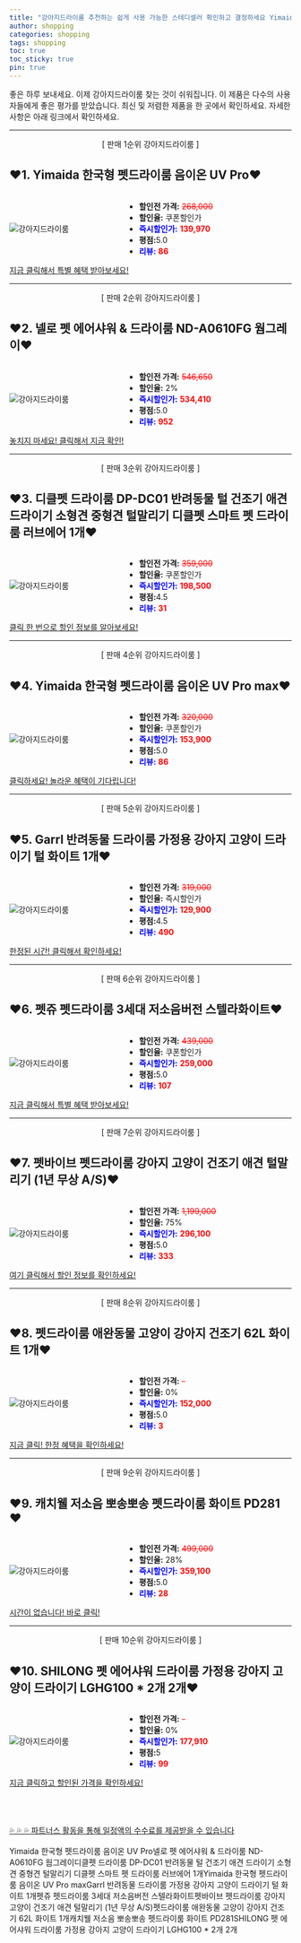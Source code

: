 ```yaml
---
title: "강아지드라이룸 추천하는 쉽게 사용 가능한 스테디셀러 확인하고 결정하세요 Yimaida 한국형 펫드라이룸 음이온 UV"
author: shopping
categories: shopping
tags: shopping
toc: true
toc_sticky: true
pin: true
---
```

좋은 하루 보내세요. 이제 강아지드라이룸 찾는 것이 쉬워집니다. 이 제품은 다수의 사용자들에게 좋은 평가를 받았습니다. 최신 및 저렴한 제품을 한 곳에서 확인하세요. 자세한 사항은 아래 링크에서 확인하세요.

---
<p class="toplist" style="margin: 0 auto; display: block; width: fit-content;">[ 판매 1순위 강아지드라이룸 ]</p>

<h2><strong>❤️1. Yimaida 한국형 펫드라이룸 음이온 UV Pro❤️</strong></h2>

<div style="display: flex; align-items: center;">
    <div style="flex: 0.4;">
        <img src="https://thumbnail7.coupangcdn.com/thumbnails/remote/230x230ex/image/vendor_inventory/b2a6/949e3254916b1231a835999838f157f3655f1c3146ac0e9ba864b29a17a2.jpg" alt="강아지드라이룸" style="max-width: 100%;">
    </div>
    <div style="flex: 0.6; margin-left: 10px;">
        <ul>
            <li><strong>할인전 가격:</strong> <del style="color: red;">268,000</del></li>
            <li><strong>할인율:</strong> 쿠폰할인가</li>
            <li><span style='color:blue'><strong>즉시할인가:</strong></span> <span style='color:red'><strong>139,970</strong></span></li>
            <li><strong>평점:</strong>5.0</li>
            <li><span style='color:blue'><strong>리뷰:</strong></span> <span style='color:red'><strong>86</strong></span></li>
        </ul>
    </div>
</div>
<div class="center">
    <a href="https://selin100587001.github.io?lptag=AF9450613&subid=githubio&pageKey=7863262457&traceid=V0-153&itemId=21463174325&vendorItemId=88517604433" class="myButton">
        지금 클릭해서 특별 혜택 받아보세요!
    </a>
</div>


---
<p class="toplist" style="margin: 0 auto; display: block; width: fit-content;">[ 판매 2순위 강아지드라이룸 ]</p>

<h2><strong>❤️2. 넬로 펫 에어샤워 & 드라이룸 ND-A0610FG 웜그레이❤️</strong></h2>

<div style="display: flex; align-items: center;">
    <div style="flex: 0.4;">
        <img src="https://thumbnail9.coupangcdn.com/thumbnails/remote/230x230ex/image/retail/images/13310046084026-c019c73f-1a6e-434e-9f79-0045accecc17.jpg" alt="강아지드라이룸" style="max-width: 100%;">
    </div>
    <div style="flex: 0.6; margin-left: 10px;">
        <ul>
            <li><strong>할인전 가격:</strong> <del style="color: red;">546,650</del></li>
            <li><strong>할인율:</strong> 2%</li>
            <li><span style='color:blue'><strong>즉시할인가:</strong></span> <span style='color:red'><strong>534,410</strong></span></li>
            <li><strong>평점:</strong>5.0</li>
            <li><span style='color:blue'><strong>리뷰:</strong></span> <span style='color:red'><strong>952</strong></span></li>
        </ul>
    </div>
</div>
<div class="center">
    <a href="https://selin100587001.github.io?lptag=AF9450613&subid=githubio&pageKey=237356088&traceid=V0-153&itemId=752094633&vendorItemId=4899770989" class="myButton">
        놓치지 마세요! 클릭해서 지금 확인!
    </a>
</div>


---
<p class="toplist" style="margin: 0 auto; display: block; width: fit-content;">[ 판매 3순위 강아지드라이룸 ]</p>

<h2><strong>❤️3. 디클펫 드라이룸 DP-DC01 반려동물 털 건조기 애견 드라이기 소형견 중형견 털말리기 디클펫 스마트 펫 드라이룸 러브에어 1개❤️</strong></h2>

<div style="display: flex; align-items: center;">
    <div style="flex: 0.4;">
        <img src="https://thumbnail9.coupangcdn.com/thumbnails/remote/230x230ex/image/vendor_inventory/1863/88b1288cff17cdc2bb2ca15dfbcf51b0ed94a01cb0d67098193da3ba57e6.jpg" alt="강아지드라이룸" style="max-width: 100%;">
    </div>
    <div style="flex: 0.6; margin-left: 10px;">
        <ul>
            <li><strong>할인전 가격:</strong> <del style="color: red;">359,000</del></li>
            <li><strong>할인율:</strong> 쿠폰할인가</li>
            <li><span style='color:blue'><strong>즉시할인가:</strong></span> <span style='color:red'><strong>198,500</strong></span></li>
            <li><strong>평점:</strong>4.5</li>
            <li><span style='color:blue'><strong>리뷰:</strong></span> <span style='color:red'><strong>31</strong></span></li>
        </ul>
    </div>
</div>
<div class="center">
    <a href="https://selin100587001.github.io?lptag=AF9450613&subid=githubio&pageKey=7778904733&traceid=V0-153&itemId=22000205776&vendorItemId=89047757637" class="myButton">
        클릭 한 번으로 할인 정보를 알아보세요!
    </a>
</div>


---
<p class="toplist" style="margin: 0 auto; display: block; width: fit-content;">[ 판매 4순위 강아지드라이룸 ]</p>

<h2><strong>❤️4. Yimaida 한국형 펫드라이룸 음이온 UV Pro max❤️</strong></h2>

<div style="display: flex; align-items: center;">
    <div style="flex: 0.4;">
        <img src="https://thumbnail7.coupangcdn.com/thumbnails/remote/230x230ex/image/vendor_inventory/b2a6/949e3254916b1231a835999838f157f3655f1c3146ac0e9ba864b29a17a2.jpg" alt="강아지드라이룸" style="max-width: 100%;">
    </div>
    <div style="flex: 0.6; margin-left: 10px;">
        <ul>
            <li><strong>할인전 가격:</strong> <del style="color: red;">320,000</del></li>
            <li><strong>할인율:</strong> 쿠폰할인가</li>
            <li><span style='color:blue'><strong>즉시할인가:</strong></span> <span style='color:red'><strong>153,900</strong></span></li>
            <li><strong>평점:</strong>5.0</li>
            <li><span style='color:blue'><strong>리뷰:</strong></span> <span style='color:red'><strong>86</strong></span></li>
        </ul>
    </div>
</div>
<div class="center">
    <a href="https://selin100587001.github.io?lptag=AF9450613&subid=githubio&pageKey=7863262457&traceid=V0-153&itemId=21463174326&vendorItemId=88517604440" class="myButton">
        클릭하세요! 놀라운 혜택이 기다립니다!
    </a>
</div>


---
<p class="toplist" style="margin: 0 auto; display: block; width: fit-content;">[ 판매 5순위 강아지드라이룸 ]</p>

<h2><strong>❤️5. Garrl 반려동물 드라이룸 가정용 강아지 고양이 드라이기 털 화이트 1개❤️</strong></h2>

<div style="display: flex; align-items: center;">
    <div style="flex: 0.4;">
        <img src="https://thumbnail8.coupangcdn.com/thumbnails/remote/230x230ex/image/vendor_inventory/6f99/42238c3ddc7ab66ee847fee9d41add987d0b8bf55f800cae840dd82a54f4.jpg" alt="강아지드라이룸" style="max-width: 100%;">
    </div>
    <div style="flex: 0.6; margin-left: 10px;">
        <ul>
            <li><strong>할인전 가격:</strong> <del style="color: red;">319,000</del></li>
            <li><strong>할인율:</strong> 즉시할인가</li>
            <li><span style='color:blue'><strong>즉시할인가:</strong></span> <span style='color:red'><strong>129,900</strong></span></li>
            <li><strong>평점:</strong>4.5</li>
            <li><span style='color:blue'><strong>리뷰:</strong></span> <span style='color:red'><strong>490</strong></span></li>
        </ul>
    </div>
</div>
<div class="center">
    <a href="https://selin100587001.github.io?lptag=AF9450613&subid=githubio&pageKey=5966636450&traceid=V0-153&itemId=10707317179&vendorItemId=86214856477" class="myButton">
        한정된 시간! 클릭해서 확인하세요!
    </a>
</div>


---
<p class="toplist" style="margin: 0 auto; display: block; width: fit-content;">[ 판매 6순위 강아지드라이룸 ]</p>

<h2><strong>❤️6. 펫쥬 펫드라이룸 3세대 저소음버전 스텔라화이트❤️</strong></h2>

<div style="display: flex; align-items: center;">
    <div style="flex: 0.4;">
        <img src="https://thumbnail7.coupangcdn.com/thumbnails/remote/230x230ex/image/vendor_inventory/7a2c/b98ac0576f9df5890a1cd2a900d0b8870264a0570897655184dd792256f8.jpg" alt="강아지드라이룸" style="max-width: 100%;">
    </div>
    <div style="flex: 0.6; margin-left: 10px;">
        <ul>
            <li><strong>할인전 가격:</strong> <del style="color: red;">439,000</del></li>
            <li><strong>할인율:</strong> 쿠폰할인가</li>
            <li><span style='color:blue'><strong>즉시할인가:</strong></span> <span style='color:red'><strong>259,000</strong></span></li>
            <li><strong>평점:</strong>5.0</li>
            <li><span style='color:blue'><strong>리뷰:</strong></span> <span style='color:red'><strong>107</strong></span></li>
        </ul>
    </div>
</div>
<div class="center">
    <a href="https://selin100587001.github.io?lptag=AF9450613&subid=githubio&pageKey=8151034444&traceid=V0-153&itemId=23196950796&vendorItemId=90229547291" class="myButton">
        지금 클릭해서 특별 혜택 받아보세요!
    </a>
</div>


---
<p class="toplist" style="margin: 0 auto; display: block; width: fit-content;">[ 판매 7순위 강아지드라이룸 ]</p>

<h2><strong>❤️7. 펫바이브 펫드라이룸 강아지 고양이 건조기 애견 털말리기 (1년 무상 A/S)❤️</strong></h2>

<div style="display: flex; align-items: center;">
    <div style="flex: 0.4;">
        <img src="https://thumbnail6.coupangcdn.com/thumbnails/remote/230x230ex/image/vendor_inventory/06ec/8d43f09230fb0385547b016903fcb2c4508a781b397f7bc97912e9a02af4.jpg" alt="강아지드라이룸" style="max-width: 100%;">
    </div>
    <div style="flex: 0.6; margin-left: 10px;">
        <ul>
            <li><strong>할인전 가격:</strong> <del style="color: red;">1,199,000</del></li>
            <li><strong>할인율:</strong> 75%</li>
            <li><span style='color:blue'><strong>즉시할인가:</strong></span> <span style='color:red'><strong>296,100</strong></span></li>
            <li><strong>평점:</strong>5.0</li>
            <li><span style='color:blue'><strong>리뷰:</strong></span> <span style='color:red'><strong>333</strong></span></li>
        </ul>
    </div>
</div>
<div class="center">
    <a href="https://selin100587001.github.io?lptag=AF9450613&subid=githubio&pageKey=7604210373&traceid=V0-153&itemId=20123498882&vendorItemId=85588044385" class="myButton">
        여기 클릭해서 할인 정보를 확인하세요!
    </a>
</div>


---
<p class="toplist" style="margin: 0 auto; display: block; width: fit-content;">[ 판매 8순위 강아지드라이룸 ]</p>

<h2><strong>❤️8. 펫드라이룸 애완동물 고양이 강아지 건조기 62L 화이트 1개❤️</strong></h2>

<div style="display: flex; align-items: center;">
    <div style="flex: 0.4;">
        <img src="https://thumbnail7.coupangcdn.com/thumbnails/remote/230x230ex/image/vendor_inventory/ed54/9bb2a467ad77d79ce5ea2d4d4d8c4389c1049f17adc6b64ca3ef6dcb3175.jpg" alt="강아지드라이룸" style="max-width: 100%;">
    </div>
    <div style="flex: 0.6; margin-left: 10px;">
        <ul>
            <li><strong>할인전 가격:</strong> <del style="color: red;">-</del></li>
            <li><strong>할인율:</strong> 0%</li>
            <li><span style='color:blue'><strong>즉시할인가:</strong></span> <span style='color:red'><strong>152,000</strong></span></li>
            <li><strong>평점:</strong>5.0</li>
            <li><span style='color:blue'><strong>리뷰:</strong></span> <span style='color:red'><strong>3</strong></span></li>
        </ul>
    </div>
</div>
<div class="center">
    <a href="https://selin100587001.github.io?lptag=AF9450613&subid=githubio&pageKey=8211348030&traceid=V0-153&itemId=23570921422&vendorItemId=90596868528" class="myButton">
        지금 클릭! 한정 혜택을 확인하세요!
    </a>
</div>


---
<p class="toplist" style="margin: 0 auto; display: block; width: fit-content;">[ 판매 9순위 강아지드라이룸 ]</p>

<h2><strong>❤️9. 캐치웰 저소음 뽀송뽀송 펫드라이룸 화이트 PD281❤️</strong></h2>

<div style="display: flex; align-items: center;">
    <div style="flex: 0.4;">
        <img src="https://thumbnail9.coupangcdn.com/thumbnails/remote/230x230ex/image/retail/images/1998873541098981-7714691c-0869-4627-ac8a-4efb14380e3e.jpg" alt="강아지드라이룸" style="max-width: 100%;">
    </div>
    <div style="flex: 0.6; margin-left: 10px;">
        <ul>
            <li><strong>할인전 가격:</strong> <del style="color: red;">499,000</del></li>
            <li><strong>할인율:</strong> 28%</li>
            <li><span style='color:blue'><strong>즉시할인가:</strong></span> <span style='color:red'><strong>359,100</strong></span></li>
            <li><strong>평점:</strong>5.0</li>
            <li><span style='color:blue'><strong>리뷰:</strong></span> <span style='color:red'><strong>28</strong></span></li>
        </ul>
    </div>
</div>
<div class="center">
    <a href="https://selin100587001.github.io?lptag=AF9450613&subid=githubio&pageKey=7565793416&traceid=V0-153&itemId=19942437683&vendorItemId=87041671012" class="myButton">
        시간이 없습니다! 바로 클릭!
    </a>
</div>


---
<p class="toplist" style="margin: 0 auto; display: block; width: fit-content;">[ 판매 10순위 강아지드라이룸 ]</p>

<h2><strong>❤️10. SHILONG 펫 에어샤워 드라이룸 가정용 강아지 고양이 드라이기 LGHG100 * 2개 2개❤️</strong></h2>

<div style="display: flex; align-items: center;">
    <div style="flex: 0.4;">
        <img src="https://thumbnail9.coupangcdn.com/thumbnails/remote/230x230ex/image/vendor_inventory/06b2/1d8bcc58d1cfe1ffacfa9e64d248e2e342d884fd4376037534b8e61e1bd7.jpg" alt="강아지드라이룸" style="max-width: 100%;">
    </div>
    <div style="flex: 0.6; margin-left: 10px;">
        <ul>
            <li><strong>할인전 가격:</strong> <del style="color: red;">-</del></li>
            <li><strong>할인율:</strong> 0%</li>
            <li><span style='color:blue'><strong>즉시할인가:</strong></span> <span style='color:red'><strong>177,910</strong></span></li>
            <li><strong>평점:</strong>5</li>
            <li><span style='color:blue'><strong>리뷰:</strong></span> <span style='color:red'><strong>99</strong></span></li>
        </ul>
    </div>
</div>
<div class="center">
    <a href="https://selin100587001.github.io?lptag=AF9450613&subid=githubio&pageKey=8232642295&traceid=V0-153&itemId=23696296847&vendorItemId=90767456907" class="myButton">
        지금 클릭하고 할인된 가격을 확인하세요!
    </a>
</div>

<br><br><br>[💦 💦 💦 파트너스 활동을 통해 일정액의 수수료를 제공받을 수 있습니다](https://link.coupang.com/a/bcpT2c)<br><br>Yimaida 한국형 펫드라이룸 음이온 UV Pro넬로 펫 에어샤워 & 드라이룸 ND-A0610FG 웜그레이디클펫 드라이룸 DP-DC01 반려동물 털 건조기 애견 드라이기 소형견 중형견 털말리기 디클펫 스마트 펫 드라이룸 러브에어 1개Yimaida 한국형 펫드라이룸 음이온 UV Pro maxGarrl 반려동물 드라이룸 가정용 강아지 고양이 드라이기 털 화이트 1개펫쥬 펫드라이룸 3세대 저소음버전 스텔라화이트펫바이브 펫드라이룸 강아지 고양이 건조기 애견 털말리기 (1년 무상 A/S)펫드라이룸 애완동물 고양이 강아지 건조기 62L 화이트 1개캐치웰 저소음 뽀송뽀송 펫드라이룸 화이트 PD281SHILONG 펫 에어샤워 드라이룸 가정용 강아지 고양이 드라이기 LGHG100 * 2개 2개